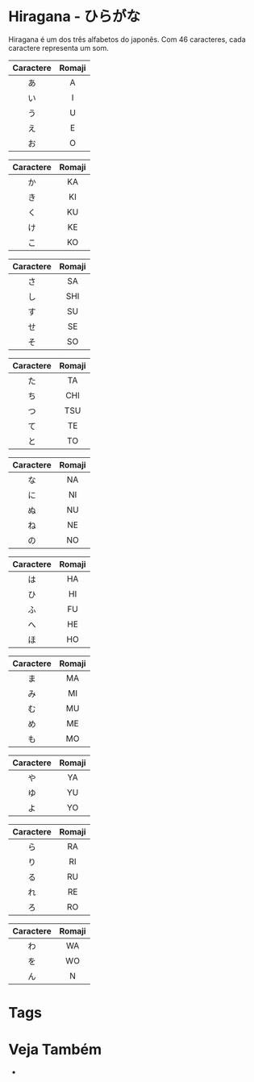 # Hiragana - ひらがな
Hiragana é um dos três alfabetos do japonês. Com 46 caracteres, cada caractere representa um som.

| Caractere | Romaji |
|:---------:|:------:|
|    あ     |   A    |
|    い     |   I    |
|    う     |   U    |
|    え     |   E    |
|    お     |   O    | 


| Caractere | Romaji |
|:---------:|:------:|
|    か     |   KA   |
|    き     |   KI   |
|    く     |   KU   |
|    け     |   KE   |
|    こ     |   KO   | 


| Caractere | Romaji |
|:---------:|:------:|
|    さ     |   SA   |
|    し     |  SHI   |
|    す     |   SU   |
|    せ     |   SE   |
|    そ     |   SO   | 


| Caractere | Romaji |
|:---------:|:------:|
|    た     |   TA   |
|    ち     |  CHI   |
|    つ     |  TSU   |
|    て     |   TE   |
|    と     |   TO   | 

| Caractere | Romaji |
|:---------:|:------:|
|    な     |   NA   |
|    に     |   NI   |
|    ぬ     |   NU   |
|    ね     |   NE   |
|    の     |   NO   | 

| Caractere | Romaji |
|:---------:|:------:|
|    は     |   HA   |
|    ひ     |   HI   |
|    ふ     |   FU   |
|    へ     |   HE   |
|    ほ     |   HO   | 

| Caractere | Romaji |
|:---------:|:------:|
|    ま     |   MA   |
|    み     |   MI   |
|    む     |   MU   |
|    め     |   ME   |
|    も     |   MO   | 

| Caractere | Romaji |
|:---------:|:------:|
|    や     |   YA   |
|    ゆ     |   YU   |
|    よ     |   YO   | 

| Caractere | Romaji |
|:---------:|:------:|
|    ら     |   RA   |
|    り     |   RI   |
|    る     |   RU   |
|    れ     |   RE   |
|    ろ     |   RO   | 

| Caractere | Romaji |
|:---------:|:------:|
|    わ     |   WA   |
|    を     |   WO   |
|    ん     |   N    | 


# Tags

# Veja Também
- 